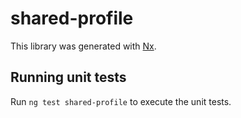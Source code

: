 # shared-profile

This library was generated with [Nx](https://nx.dev).

## Running unit tests

Run `ng test shared-profile` to execute the unit tests.
